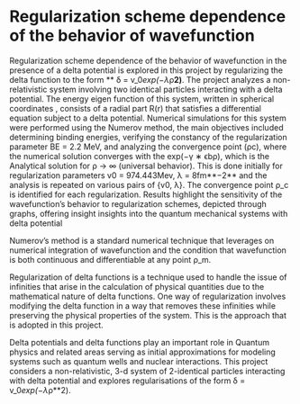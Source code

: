 # Regularization scheme dependence of the behavior of wavefunction

Regularization scheme dependence of the behavior of wavefunction in the presence of a delta potential is
explored in this project by regularizing the delta function to the form  ** δ = v_0*exp(−λ*ρ**2)**. The project analyzes
a non-relativistic system involving two identical particles interacting with a delta potential. The energy eigen
function of this system, written in spherical coordinates , consists of a radial part R(r) that satisfies a differential
equation subject to a delta potential. Numerical simulations for this system were performed using the Numerov
method, the main objectives included determining binding energies, verifying the constancy of the regularization
parameter BE = 2.2 MeV, and analyzing the convergence point (ρc), where the numerical solution converges
with the exp(−γ ∗ ϵbρ), which is the Analytical solution for ρ → ∞ (universal behavior). This is done initially
for regularization parameters v0 = 974.443Mev, λ = 8fm**−2** and the analysis is repeated on various pairs of {v0, λ}.
The convergence point ρ_c is identified for each regularization. Results highlight the sensitivity of the
wavefunction’s behavior to regularization schemes, depicted through graphs, offering insight insights into the
quantum mechanical systems with delta potential


Numerov’s method is a standard numerical technique that leverages on numerical integration of wavefunction and
the condition that wavefunction is both continuous and differentiable at any point ρ_m.

Regularization of delta functions is a technique used to handle the issue of infinities that arise in the calculation of
physical quantities due to the mathematical nature of delta functions. One way of regularization involves modifying
the delta function in a way that removes these infinities while preserving the physical properties of the system. This
is the approach that is adopted in this project.

Delta potentials and delta functions play an important role in Quantum physics and related areas serving as
initial approximations for modeling systems such as quantum wells and nuclear interactions. This project considers
a non-relativistic, 3-d system of 2-identical particles interacting with delta potential and explores regularisations of
the form δ = v_0*exp(−λ*ρ**2).
